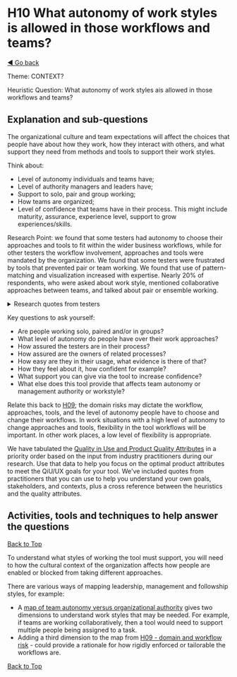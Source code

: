 <a name="TopofPage"></a>
# H10 What autonomy of work styles is allowed in those workflows and teams?
[◄ Go back](README.md)

Theme: CONTEXT?

Heuristic Question: What autonomy of work styles ais allowed in those workflows and teams? 

## Explanation and sub-questions

The organizational culture and team expectations will affect the choices that people have about how they work, how they interact with others, and what support they need from methods and tools to support their work styles.

Think about:
- Level of autonomy individuals and teams have;
- Level of authority managers and leaders have;
- Support to solo, pair and group working;
- How teams are organized;
- Level of confidence that teams have in their process. This might include maturity, assurance, experience level, support to grow experiences/skills.

Research Point: we found that some testers had autonomy to choose their approaches and tools to fit within the wider business workflows, while for other testers the workflow involvement, approaches and tools were mandated by the organization. We found that some testers were frustrated by tools that prevented pair or team working. We found that use of pattern-matching and visualization increased with expertise. Nearly 20% of respondents, who were asked about work style, mentioned collaborative approaches between teams, and talked about pair or ensemble working.

<details close>
<summary>Research quotes from testers</summary>


*``We usually have a fair amount of autonomy in selecting the tools and techniques we use, but there is also some "top down" process and guidance that influences our choices. We can usually push back on things that don't make sense in our context, though.''*

*``The team’s main drivers are freedom, challenge, focus on results and continuous improvement.''*

*``We believe that every tester knows the best which tools and techniques they need to do the certain job so we have freedom to chose what we need for a certain context. Even we align on some shared tools when it makes sense but this is never a top down decision.''*

*``Have more flexibility in choosing tools vs having the organisation have a few available. But firewalls and whitelisting block a lot of opensource options.''*

*``A good tool extends the capability of the tester. To do this, it needs to be flexible enough to work with whatever process the tester is currently using in their context (i.e. the tester shouldn't need to alter their way of working to fit the tool, but the tool should be configurable to fit the needs of the tester). The tool also needs to "get out of the way" and not impede the tester's ability to do their work or impose unrealistic additional work on them to make use of the tool.''*

*``I think it is important to know what kind of organization I work, and others work, to understand what position we are in. Because we can have all the tools we want, if the culture of the company prevents us to have more influence on what we do and what is asked from us, testers, that is more a struggle than having nice automation tools.''*

*``I'm pretty choosy about the tools we use, so if a tool prevents us from doing great work we probably will find another one or write our own.''*

*``The company decided this before my hiring. [The tool] is the single worst software to plague efficient and effective development. It is difficult to use, incredibly buggy, inflexible and bloated.'*

*``Tools and techniques are selected at an organizational level [a limitation is that I need] some admin access to allow me to do my implementations properly''*

*``Any tool can present challenges for a really complicated product. As long as the team is free to adapt and adopt new tools if needed, we can work around the limitations.''*

</details>


Key questions to ask yourself:
- Are people working solo, paired and/or in groups?
- What level of autonomy do people have over their work approaches?
- How assured the testers are in their process?
- How assured are the owners of related processes?
- How easy are they in their usage, what evidence is there of that?
- How they feel about it, how confident for example?
- What support you can give via the tool to increase confidence?
- What else does this tool provide that affects team autonomy or management authority or workstyle?
   
Relate this back to [H09](H09-What-risks-are-associated-with-those-workflows.md); the domain risks may dictate the workflow, approaches, tools, and the level of autonomy people have to choose and change their workflows. In work situations with a high level of autonomy to change approaches and tools, flexibility in the tool workflows will be important. In other work places, a low level of flexibility is appropriate.

We have tabulated the [Quality in Use and Product Quality Attributes](Qualityattributesv2.md) in a priority order based on the input from industry practitioners during our research. Use that data to help you focus on the optimal product attributes to meet the QiU/UX goals for your tool. We've included quotes from practitioners that you can use to help you understand your own goals, stakeholders, and contexts, plus a cross reference between the heuristics and the quality attributes. 

## Activities, tools and techniques to help answer the questions

[Back to Top](#TopofPage)

To understand what styles of working the tool must support, you will need to how the cultural context of the organization affects how people are enabled or blocked from taking different approaches.

There are various ways of mapping leadership, management and followship styles, for example:
- A [map of team autonomy versus organizational authority](https://leadership.org.au/) gives two dimensions to understand work styles that may be needed. For example, if teams are working collaboratively, then a tool would need to support multiple people being assigned to a task.
- Adding a third dimension to the map from [H09 - domain and workflow risk](H09-What-risks-are-associated-with-those-workflows.md) - could provide a rationale for how rigidly enforced or tailorable the workflows are.

[Back to Top](#TopofPage)
